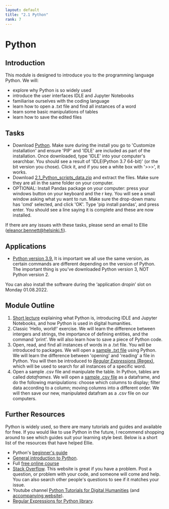```yaml
---
layout: default
title: "2.1 Python"
rank: 7
---
```


# Python

## Introduction
This module is designed to introduce you to the programming language Python. We will:
* explore why Python is so widely used
* introduce the user interfaces IDLE and Jupyter Notebooks
* familiarise ourselves with the coding language
* learn how to open a .txt file and find all instances of a word
* learn some basic manipulations of tables
* learn how to save the edited files

## <a id="tasks">Tasks</a>
* Download [Python](https://www.python.org/downloads/release/python-3913/). Make sure during the install you go to 'Customize installation' and ensure 'PIP' and 'IDLE' are included as part of the installation. Once downloaded, type 'IDLE' into your computer's searchbar. You should see a result of 'IDLE(Python 3.7 64-bit)' (or the bit version you chose). Click it, and if you see a white box with '>>>', it works.
* Download [2.1_Python_scripts_data.zip](./_files/2.1_Python_scripts_data.zip) and extract the files. Make sure they are all in the same folder on your computer. 
* OPTIONAL: Install Pandas package on your computer: press your windows button on your keyboard and the r key. You will see a small window asking what yu want to run. Make sure the drop-down manu has 'cmd' selected, and click 'OK'. Type 'pip install pandas', and press enter. You should see a line saying it is complete and these are now installed.

If there are any issues with these tasks, please send an email to Ellie (eleanor.bennett@helsinki.fi).

## <a id="apps">Applications</a>
* [Python version 3.9.](https://www.python.org/downloads/release/python-3913/) It is important we all use the same version, as certain commands are different depending on the version of Python. The important thing is you've downloaded Python version 3, NOT Python version 2.

You can also install the software during the ‘application dropin’ slot on Monday 01.08.2022.

## <a id="outline">Module Outline</a>
1. [Short lecture](./_files/2.1_Python_lecture.zip) explaining what Python is, introducing IDLE and Jupyter Notebooks, and how Python is used in digital humanities.
2. Classic 'Hello, world!' exercise. We will learn the difference between intergers and strings, the importance of defining entities, and the command 'print'. We will also learn how to save a piece of Python code.
3. Open, read, and find all instances of words in a .txt file. You will be introduced to packages. We will open a [sample .txt file](#tasks) using Python. We will learn the difference between 'opening' and 'reading' a file in Python. You will then be introduced to [_Regular Expressions_ (Regex)](#furtherresources), which will be used to search for all instances of a specific word.
4. Open a sample .csv file and manipulate the table. In Python, tables are called _dataframes_. We will open a [sample .csv file](#tasks) as a dataframe, and do the following manipulations: choose which columns to display; filter data according to a column; moving columns into a different order. We will then save our new, manipulated datafram as a .csv file on our computers.

## <a id="furtherresources">Further Resources</a>
Python is widely used, so there are many tutorials and guides and available for free. If you would like to use Python in the future, I recommend shopping around to see which guides suit your learning style best. Below is a short list of the resources that have helped Ellie.
* Python's [beginner's guide](https://wiki.python.org/moin/BeginnersGuide)
* [General introduction to Python](https://www.youtube.com/watch?v=vr78GEpi0Xk).
* Full [free online course](http://www.karsdorp.io/python-course/)
* [Stack Overflow](https://stackoverflow.com/). This website is great if you have a problem. Post a question, or problem with your code, and someone will come and help. You can also search other people's questions to see if it matches your issue.
* Youtube channel [Python Tutorials for Digital Humanities](https://www.youtube.com/c/PythonTutorialsforDigitalHumanities/featured) (and [accompanying website](https://pythonhumanities.com/python-for-dh-course/)).
* [Regular Expressions for Python library](https://docs.python.org/3/library/re.html).
